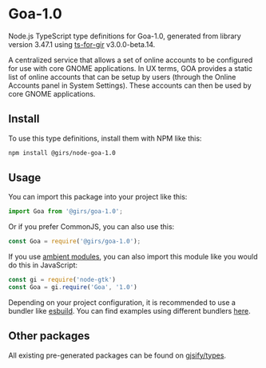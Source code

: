 
# Goa-1.0

Node.js TypeScript type definitions for Goa-1.0, generated from library version 3.47.1 using [ts-for-gir](https://github.com/gjsify/ts-for-gir) v3.0.0-beta.14.

A centralized service that allows a set of online accounts to be configured for use with core GNOME applications. In UX terms, GOA provides a static list of online accounts that can be setup by users (through the Online Accounts panel in System Settings). These accounts can then be used by core GNOME applications.

## Install

To use this type definitions, install them with NPM like this:
```bash
npm install @girs/node-goa-1.0
```

## Usage

You can import this package into your project like this:
```ts
import Goa from '@girs/goa-1.0';
```

Or if you prefer CommonJS, you can also use this:
```ts
const Goa = require('@girs/goa-1.0');
```

If you use [ambient modules](https://github.com/gjsify/ts-for-gir/tree/main/packages/cli#ambient-modules), you can also import this module like you would do this in JavaScript:

```ts
const gi = require('node-gtk')
const Goa = gi.require('Goa', '1.0')
```

Depending on your project configuration, it is recommended to use a bundler like [esbuild](https://esbuild.github.io/). You can find examples using different bundlers [here](https://github.com/gjsify/ts-for-gir/tree/main/examples).

## Other packages

All existing pre-generated packages can be found on [gjsify/types](https://github.com/gjsify/types).